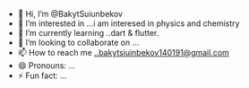 - 👋 Hi, I’m @BakytSuiunbekov
- 👀 I’m interested in ...i am interesed in physics and chemistry
- 🌱 I’m currently learning ..dart & flutter.
- 💞️ I’m looking to collaborate on ...
- 📫 How to reach me ..bakytsiuinbekov140191@gmail.com
- 😄 Pronouns: ...
- ⚡ Fun fact: ...

<!---
BakytSuiunbekov/BakytSuiunbekov is a ✨ special ✨ repository because its `README.md` (this file) appears on your GitHub profile.
You can click the Preview link to take a look at your changes.
--->
